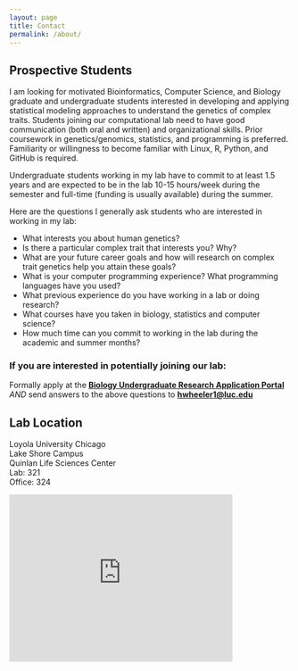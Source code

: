 ```yaml
---
layout: page
title: Contact
permalink: /about/
---
```


## Prospective Students

I am looking for motivated Bioinformatics, Computer Science, and Biology  graduate and undergraduate students interested in developing and applying statistical modeling approaches to understand the genetics of complex traits. Students joining our computational lab need to have good communication (both oral and written) and organizational skills. Prior coursework in genetics/genomics, statistics, and programming is preferred. Familiarity or willingness to become familiar with Linux, R, Python, and GitHub is required.

Undergraduate students working in my lab have to commit to at least 1.5 years and are expected to be in the lab 10-15 hours/week during the semester and full-time (funding is usually available) during the summer. 

Here are the questions I generally ask students who are interested in working in my lab:

- What interests you about human genetics?
- Is there a particular complex trait that interests you? Why?
- What are your future career goals and how will research on complex trait genetics help you attain these goals?
- What is your computer programming experience? What programming languages have you used?
- What previous experience do you have working in a lab or doing research?
- What courses have you taken in biology, statistics and computer science?
- How much time can you commit to working in the lab during the academic and summer months?

### If you are interested in potentially joining our lab:
Formally apply at the **<a href="https://forms.luc.edu/biolab/login.htm">Biology Undergraduate Research Application Portal</a>**
*AND* send answers to the above questions to **[hwheeler1@luc.edu](mailto:hwheeler1@luc.edu)** 


## Lab Location

Loyola University Chicago  
Lake Shore Campus  
Quinlan Life Sciences Center  
Lab: 321  
Office: 324  

<iframe src="https://www.google.com/maps/embed?pb=!1m18!1m12!1m3!1d2965.0788172864377!2d-87.657586!3d41.99858400000001!2m3!1f0!2f0!3f0!3m2!1i1024!2i768!4f13.1!3m3!1m2!1s0x880fd1a09722a82b%3A0xbae2050b72dffcd7!2sLoyola+University+(Quinlan+Life+Sciences+Center)!5e0!3m2!1sen!2sus!4v1430425331899" width="400" height="300" frameborder="0" style="border:0"></iframe>
